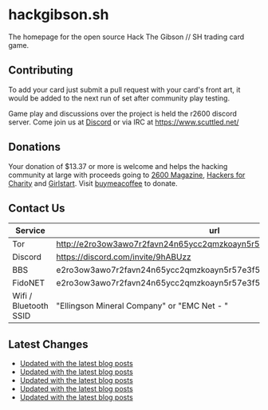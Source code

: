 # hackgibson.sh
The homepage for the open source Hack The Gibson // SH trading card game.


## Contributing

To add your card just submit a pull request with your card's front art, it would be added to the next run of set after community play testing.

Game play and discussions over the project is held the r2600 discord server. Come join us at [Discord](https://discord.com/invite/9hABUzz) or via IRC at https://www.scuttled.net/


## Donations

Your donation of $13.37 or more is welcome and helps the hacking community at large with proceeds going to [2600 Magazine](https://2600.com/), [Hackers for Charity](https://hackersforcharity.org) and [Girlstart](https://girlstart.org).  Visit [buymeacoffee](https://www.buymeacoffee.com/hackgibson.sh) to donate.


## Contact Us

Service | url
-|-
Tor | http://e2ro3ow3awo7r2favn24n65ycc2qmzkoayn5r57e3f56nvjwdcgg32ad.onion
Discord | https://discord.com/invite/9hABUzz
BBS | e2ro3ow3awo7r2favn24n65ycc2qmzkoayn5r57e3f56nvjwdcgg32ad.onion:23
FidoNET | e2ro3ow3awo7r2favn24n65ycc2qmzkoayn5r57e3f56nvjwdcgg32ad.onion:24554
Wifi / Bluetooth SSID | "Ellingson Mineral Company" or "EMC Net - <fidonet address>"

## Latest Changes
<!-- BLOG-POST-LIST:START -->
- [Updated with the latest blog posts](https://github.com/DFW2600/hackgibson.sh/commit/d643f12cbadf70853efbe224c8ae2284321adee2)
- [Updated with the latest blog posts](https://github.com/DFW2600/hackgibson.sh/commit/419976d7de0ccac259aa8d4b7a911413e29a6ce7)
- [Updated with the latest blog posts](https://github.com/DFW2600/hackgibson.sh/commit/136b377cb865e9813edb4f9228e15f9855d29f28)
- [Updated with the latest blog posts](https://github.com/DFW2600/hackgibson.sh/commit/6f4b42065f24aa01264656a74b3f185115cf8cf4)
- [Updated with the latest blog posts](https://github.com/DFW2600/hackgibson.sh/commit/ddbac8e5d6d3afd0b6989712f846c08466b40091)
<!-- BLOG-POST-LIST:END -->
